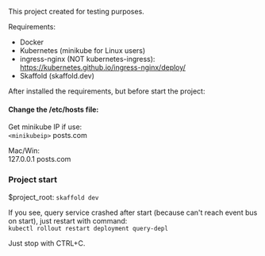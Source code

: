 This project created for testing purposes.

Requirements:  
- Docker  
- Kubernetes (minikube for Linux users)
- ingress-nginx (NOT kubernetes-ingress): https://kubernetes.github.io/ingress-nginx/deploy/
- Skaffold (skaffold.dev)

After installed the requirements, but before start the project:  
#### Change the /etc/hosts file:
Get minikube IP if use:  
`<minikubeip>` posts.com  

Mac/Win:  
127.0.0.1 posts.com

### Project start  
$project_root: `skaffold dev  `

If you see, query service crashed after start (because can't reach event bus on start), just restart with command:  
`kubectl rollout restart deployment query-depl`

Just stop with CTRL+C.
